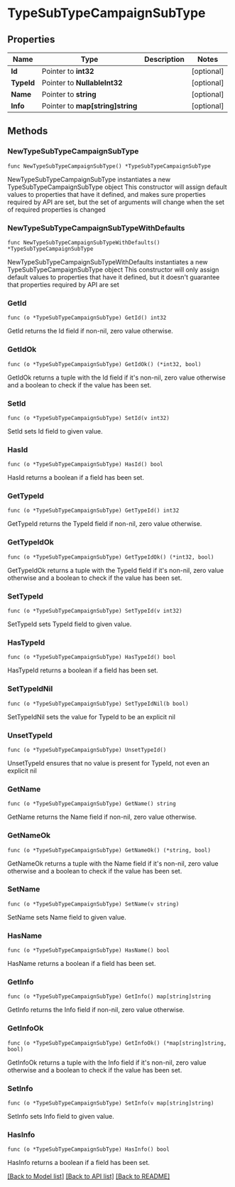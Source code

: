 # TypeSubTypeCampaignSubType

## Properties

Name | Type | Description | Notes
------------ | ------------- | ------------- | -------------
**Id** | Pointer to **int32** |  | [optional] 
**TypeId** | Pointer to **NullableInt32** |  | [optional] 
**Name** | Pointer to **string** |  | [optional] 
**Info** | Pointer to **map[string]string** |  | [optional] 

## Methods

### NewTypeSubTypeCampaignSubType

`func NewTypeSubTypeCampaignSubType() *TypeSubTypeCampaignSubType`

NewTypeSubTypeCampaignSubType instantiates a new TypeSubTypeCampaignSubType object
This constructor will assign default values to properties that have it defined,
and makes sure properties required by API are set, but the set of arguments
will change when the set of required properties is changed

### NewTypeSubTypeCampaignSubTypeWithDefaults

`func NewTypeSubTypeCampaignSubTypeWithDefaults() *TypeSubTypeCampaignSubType`

NewTypeSubTypeCampaignSubTypeWithDefaults instantiates a new TypeSubTypeCampaignSubType object
This constructor will only assign default values to properties that have it defined,
but it doesn't guarantee that properties required by API are set

### GetId

`func (o *TypeSubTypeCampaignSubType) GetId() int32`

GetId returns the Id field if non-nil, zero value otherwise.

### GetIdOk

`func (o *TypeSubTypeCampaignSubType) GetIdOk() (*int32, bool)`

GetIdOk returns a tuple with the Id field if it's non-nil, zero value otherwise
and a boolean to check if the value has been set.

### SetId

`func (o *TypeSubTypeCampaignSubType) SetId(v int32)`

SetId sets Id field to given value.

### HasId

`func (o *TypeSubTypeCampaignSubType) HasId() bool`

HasId returns a boolean if a field has been set.

### GetTypeId

`func (o *TypeSubTypeCampaignSubType) GetTypeId() int32`

GetTypeId returns the TypeId field if non-nil, zero value otherwise.

### GetTypeIdOk

`func (o *TypeSubTypeCampaignSubType) GetTypeIdOk() (*int32, bool)`

GetTypeIdOk returns a tuple with the TypeId field if it's non-nil, zero value otherwise
and a boolean to check if the value has been set.

### SetTypeId

`func (o *TypeSubTypeCampaignSubType) SetTypeId(v int32)`

SetTypeId sets TypeId field to given value.

### HasTypeId

`func (o *TypeSubTypeCampaignSubType) HasTypeId() bool`

HasTypeId returns a boolean if a field has been set.

### SetTypeIdNil

`func (o *TypeSubTypeCampaignSubType) SetTypeIdNil(b bool)`

 SetTypeIdNil sets the value for TypeId to be an explicit nil

### UnsetTypeId
`func (o *TypeSubTypeCampaignSubType) UnsetTypeId()`

UnsetTypeId ensures that no value is present for TypeId, not even an explicit nil
### GetName

`func (o *TypeSubTypeCampaignSubType) GetName() string`

GetName returns the Name field if non-nil, zero value otherwise.

### GetNameOk

`func (o *TypeSubTypeCampaignSubType) GetNameOk() (*string, bool)`

GetNameOk returns a tuple with the Name field if it's non-nil, zero value otherwise
and a boolean to check if the value has been set.

### SetName

`func (o *TypeSubTypeCampaignSubType) SetName(v string)`

SetName sets Name field to given value.

### HasName

`func (o *TypeSubTypeCampaignSubType) HasName() bool`

HasName returns a boolean if a field has been set.

### GetInfo

`func (o *TypeSubTypeCampaignSubType) GetInfo() map[string]string`

GetInfo returns the Info field if non-nil, zero value otherwise.

### GetInfoOk

`func (o *TypeSubTypeCampaignSubType) GetInfoOk() (*map[string]string, bool)`

GetInfoOk returns a tuple with the Info field if it's non-nil, zero value otherwise
and a boolean to check if the value has been set.

### SetInfo

`func (o *TypeSubTypeCampaignSubType) SetInfo(v map[string]string)`

SetInfo sets Info field to given value.

### HasInfo

`func (o *TypeSubTypeCampaignSubType) HasInfo() bool`

HasInfo returns a boolean if a field has been set.


[[Back to Model list]](../README.md#documentation-for-models) [[Back to API list]](../README.md#documentation-for-api-endpoints) [[Back to README]](../README.md)


